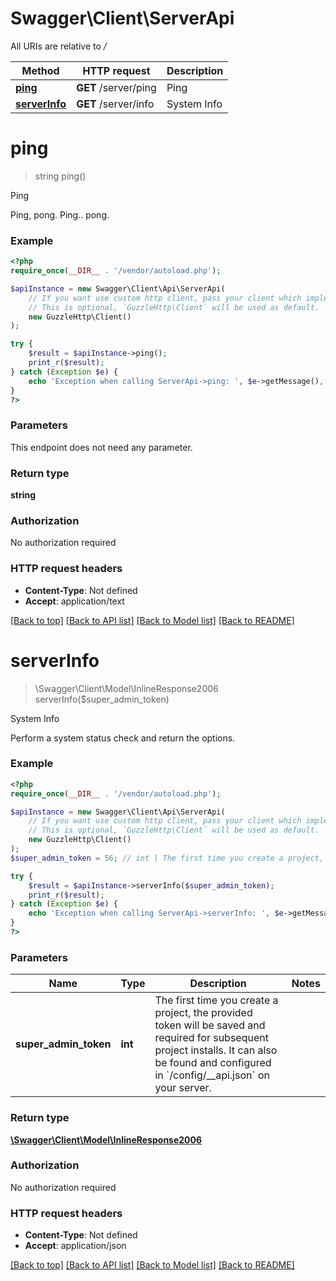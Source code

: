 # Swagger\Client\ServerApi

All URIs are relative to */*

Method | HTTP request | Description
------------- | ------------- | -------------
[**ping**](ServerApi.md#ping) | **GET** /server/ping | Ping
[**serverInfo**](ServerApi.md#serverinfo) | **GET** /server/info | System Info

# **ping**
> string ping()

Ping

Ping, pong. Ping.. pong.

### Example
```php
<?php
require_once(__DIR__ . '/vendor/autoload.php');

$apiInstance = new Swagger\Client\Api\ServerApi(
    // If you want use custom http client, pass your client which implements `GuzzleHttp\ClientInterface`.
    // This is optional, `GuzzleHttp\Client` will be used as default.
    new GuzzleHttp\Client()
);

try {
    $result = $apiInstance->ping();
    print_r($result);
} catch (Exception $e) {
    echo 'Exception when calling ServerApi->ping: ', $e->getMessage(), PHP_EOL;
}
?>
```

### Parameters
This endpoint does not need any parameter.

### Return type

**string**

### Authorization

No authorization required

### HTTP request headers

 - **Content-Type**: Not defined
 - **Accept**: application/text

[[Back to top]](#) [[Back to API list]](../../README.md#documentation-for-api-endpoints) [[Back to Model list]](../../README.md#documentation-for-models) [[Back to README]](../../README.md)

# **serverInfo**
> \Swagger\Client\Model\InlineResponse2006 serverInfo($super_admin_token)

System Info

Perform a system status check and return the options.

### Example
```php
<?php
require_once(__DIR__ . '/vendor/autoload.php');

$apiInstance = new Swagger\Client\Api\ServerApi(
    // If you want use custom http client, pass your client which implements `GuzzleHttp\ClientInterface`.
    // This is optional, `GuzzleHttp\Client` will be used as default.
    new GuzzleHttp\Client()
);
$super_admin_token = 56; // int | The first time you create a project, the provided token will be saved and required for subsequent project installs. It can also be found and configured in `/config/__api.json` on your server.

try {
    $result = $apiInstance->serverInfo($super_admin_token);
    print_r($result);
} catch (Exception $e) {
    echo 'Exception when calling ServerApi->serverInfo: ', $e->getMessage(), PHP_EOL;
}
?>
```

### Parameters

Name | Type | Description  | Notes
------------- | ------------- | ------------- | -------------
 **super_admin_token** | **int**| The first time you create a project, the provided token will be saved and required for subsequent project installs. It can also be found and configured in &#x60;/config/__api.json&#x60; on your server. |

### Return type

[**\Swagger\Client\Model\InlineResponse2006**](../Model/InlineResponse2006.md)

### Authorization

No authorization required

### HTTP request headers

 - **Content-Type**: Not defined
 - **Accept**: application/json

[[Back to top]](#) [[Back to API list]](../../README.md#documentation-for-api-endpoints) [[Back to Model list]](../../README.md#documentation-for-models) [[Back to README]](../../README.md)

